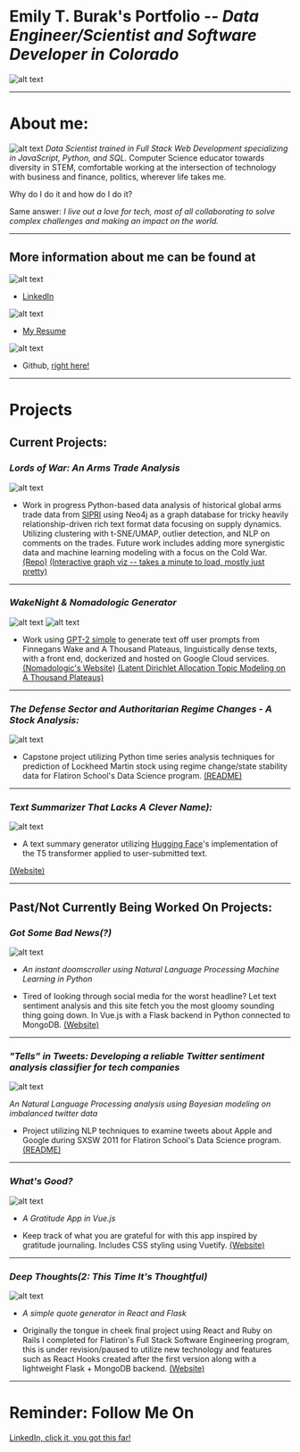 # **Emily T. Burak's Portfolio** _-- Data Engineer/Scientist and Software Developer in Colorado_

![alt text](profile.jpg)

---

# **About me:**

![alt text](flowerz.png)
_Data Scientist trained in Full Stack Web Development specializing in JavaScript, Python, and SQL._ Computer Science educator towards diversity in STEM, comfortable working at the intersection of technology with business and finance, politics, wherever life takes me.

Why do I do it and how do I do it?

Same answer: _I live out a love for tech, most of all collaborating to solve complex challenges and making an impact on the world._

---

## More information about me can be found at

![alt text](lincolned.png)

- [LinkedIn](https://www.linkedin.com/in/michael-burak/)

![alt text](resumecap.png)

- [My Resume](https://docs.google.com/document/d/1GM-2y2pKSyvS0RD0umWTW-D-1mJSTeuM3DI1SMKzAbM/edit?usp=sharing)

![alt text](gitglad.png)

- Github, [right here!](https://github.com/MichaelBurak)

---

# **Projects**

## Current Projects:

### _Lords of War: An Arms Trade Analysis_

![alt text](lowcap.png)

- Work in progress Python-based data analysis of historical global arms trade data from [SIPRI](https://www.sipri.org/databases/armstransfers) using Neo4j as a graph database for tricky heavily relationship-driven rich text format data focusing on supply dynamics. Utilizing clustering with t-SNE/UMAP, outlier detection, and NLP on comments on the trades. Future work includes adding more synergistic data and machine learning modeling with a focus on the Cold War. [(Repo)](https://github.com/MichaelBurak/arms-trade-analysis)
  [(Interactive graph viz -- takes a minute to load, mostly just pretty)](https://arms-trade-connections-viz.netlify.app/)

---

### _WakeNight & Nomadologic Generator_

![alt text](wakegen.png)
![alt text](nomadologic.png)

- Work using [GPT-2 simple](https://github.com/minimaxir/gpt-2-simple) to generate text off user prompts from Finnegans Wake and A Thousand Plateaus, linguistically dense texts, with a front end, dockerized and hosted on Google Cloud services.[(Nomadologic's Website)](https://nomadologic-generator.netlify.app/)
  [(Latent Dirichlet Allocation Topic Modeling on A Thousand Plateaus)](https://nomad-lda.herokuapp.com/)

---

### _The Defense Sector and Authoritarian Regime Changes - A Stock Analysis:_

![alt text](defense.jpg)

- Capstone project utilizing Python time series analysis techniques for prediction of Lockheed Martin stock using regime change/state stability data for Flatiron School's Data Science program. [(README)](https://defense-sector-authoritarianism.netlify.app/)

---

### _Text Summarizer That Lacks A Clever Name):_

![alt text](textsummation.png)

- A text summary generator utilizing [Hugging Face](https://huggingface.co/)'s implementation of the T5 transformer applied to user-submitted text.

[(Website)](https://summary-docker-demo-7cgts76p3a-uw.a.run.app/)

---

## Past/Not Currently Being Worked On Projects:

### _Got Some Bad News(?)_

![alt text](badnewscap.png)

- _An instant doomscroller using Natural Language Processing Machine Learning in Python_

- Tired of looking through social media for the worst headline? Let text sentiment analysis and this site fetch you the most gloomy sounding thing going down. In Vue.js with a Flask backend in Python connected to MongoDB. [(Website)](https://badnewsdoomscroller.netlify.app/)

---

### _"Tells” in Tweets: Developing a reliable Twitter sentiment analysis classifier for tech companies_

![alt text](tellstweets.jpg)

_An Natural Language Processing analysis using Bayesian modeling on imbalanced twitter data_

- Project utilizing NLP techniques to examine tweets about Apple and Google during SXSW 2011 for Flatiron School's Data Science program.
  [(README)](https://tells-in-tweets.netlify.app/)

---

### _What's Good?_

![alt text](whatsgood.jpg)

- _A Gratitude App in Vue.js_

- Keep track of what you are grateful for with this app inspired by gratitude journaling. Includes CSS styling using Vuetify. [(Website)](https://whatsgoodgratitude.netlify.app/)

---

### _Deep Thoughts(2: This Time It's Thoughtful)_

![alt text](deepthoughts.png)

- _A simple quote generator in React and Flask_

- Originally the tongue in cheek final project using React and Ruby on Rails I completed for Flatiron's Full Stack Software Engineering program, this is under revision/paused to utilize new technology and features such as React Hooks created after the first version along with a lightweight Flask + MongoDB backend. [(Website)](https://deep-thoughts2-flask.herokuapp.com/)

---

# **Reminder: Follow Me On**

[LinkedIn, click it, you got this far!](https://www.linkedin.com/in/michael-burak/)
